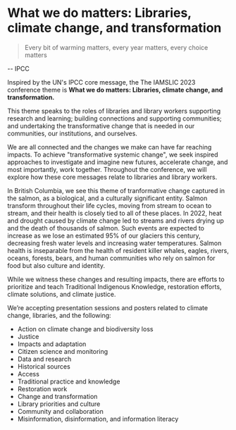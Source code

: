 # What we do matters: Libraries, climate change, and transformation

> Every bit of warming matters, every year matters, every choice matters

<span class = "left">-- IPCC</span>

Inspired by the UN's IPCC core message, the The IAMSLIC 2023 conference theme is **What we do matters: Libraries, climate change, and transformation.**

This theme speaks to the roles of libraries and library workers supporting research and learning; building connections and supporting communities; and undertaking the transformative change that is needed in our communities, our institutions, and ourselves.

We are all connected and the changes we make can have far reaching impacts. To achieve "transformative systemic change", we seek inspired approaches to investigate and imagine new futures, accelerate change, and most importantly, work together. Throughout the conference, we will explore how these core messages relate to libraries and library workers.

In British Columbia, we see this theme of tranformative change captured in the salmon, as a biological, and a culturally significant entity. Salmon transform throughout their life cycles, moving from stream to ocean to stream, and their health is closely tied to all of these places. In 2022, heat and drought caused by climate change led to streams and rivers drying up and the death of thousands of salmon. Such events are expected to increase as we lose an estimated 95% of our glaciers this century, decreasing fresh water levels and increasing water temperatures. Salmon health is inseparable from the health of resident killer whales, eagles, rivers, oceans, forests, bears, and human communities who rely on salmon for food but also culture and identity.

While we witness these changes and resulting impacts, there are efforts to prioritize and teach Traditional Indigenous Knowledge, restoration efforts, climate solutions, and climate justice.

We’re accepting presentation sessions and posters related to climate change, libraries, and the following:

- Action on climate change and biodiversity loss
- Justice 
- Impacts and adaptation
- Citizen science and monitoring
- Data and research
- Historical sources
- Access
- Traditional practice and knowledge 
- Restoration work 
- Change and transformation
- Library priorities and culture
- Community and collaboration
- Misinformation, disinformation, and information literacy

